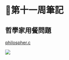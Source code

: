 # 📖第十一周筆記

## 哲學家用餐問題

[philospher.c](https://github.com/nohano1l/sp109b/blob/main/note/week11/philospher.c)

![](https://nohano1l.github.io/sp109b/note/week11/picture/1.png)

